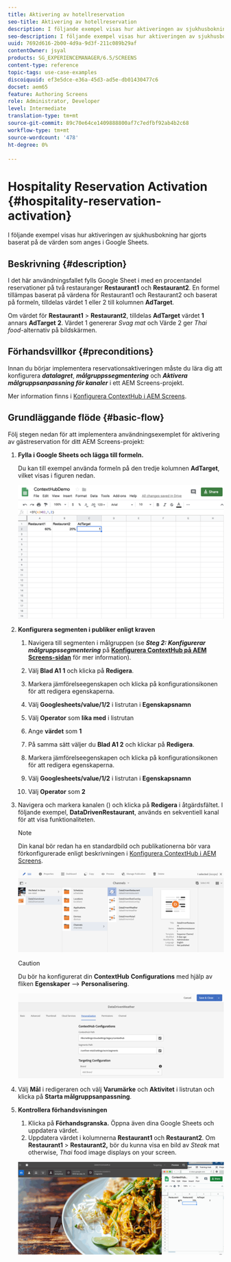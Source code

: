 ```yaml
---
title: Aktivering av hotellreservation
seo-title: Aktivering av hotellreservation
description: I följande exempel visas hur aktiveringen av sjukhusbokning har gjorts baserat på de värden som anges i Google Sheets.
seo-description: I följande exempel visas hur aktiveringen av sjukhusbokning har gjorts baserat på de värden som anges i Google Sheets.
uuid: 7692d616-2b00-4d9a-9d3f-211c089b29af
contentOwner: jsyal
products: SG_EXPERIENCEMANAGER/6.5/SCREENS
content-type: reference
topic-tags: use-case-examples
discoiquuid: ef3e5dce-e36a-45d3-ad5e-db01430477c6
docset: aem65
feature: Authoring Screens
role: Administrator, Developer
level: Intermediate
translation-type: tm+mt
source-git-commit: 89c70e64ce1409888800af7c7edfbf92ab4b2c68
workflow-type: tm+mt
source-wordcount: '478'
ht-degree: 0%

---
```



# Hospitality Reservation Activation {#hospitality-reservation-activation}

I följande exempel visas hur aktiveringen av sjukhusbokning har gjorts baserat på de värden som anges i Google Sheets.

## Beskrivning {#description}

I det här användningsfallet fylls Google Sheet i med en procentandel reservationer på två restauranger **Restaurant1** och **Restaurant2**. En formel tillämpas baserat på värdena för Restaurant1 och Restaurant2 och baserat på formeln, tilldelas värdet 1 eller 2 till kolumnen **AdTarget**.

Om värdet för **Restaurant1** > **Restaurant2**, tilldelas **AdTarget** värdet **1** annars **AdTarget** **2**. Värdet 1 genererar *Svag mat* och Värde 2 ger *Thai food*-alternativ på bildskärmen.

## Förhandsvillkor {#preconditions}

Innan du börjar implementera reservationsaktiveringen måste du lära dig att konfigurera ***datalagret***, ***målgruppssegmentering*** och ***Aktivera målgruppsanpassning för kanaler*** i ett AEM Screens-projekt.

Mer information finns i [Konfigurera ContextHub i AEM Screens](configuring-context-hub.md).

## Grundläggande flöde {#basic-flow}

Följ stegen nedan för att implementera användningsexemplet för aktivering av gästreservation för ditt AEM Screens-projekt:

1. **Fylla i Google Sheets och lägga till formeln.**

   Du kan till exempel använda formeln på den tredje kolumnen **AdTarget**, vilket visas i figuren nedan.

   ![screen_shot_2019-04-29at94132am](assets/screen_shot_2019-04-29at94132am.png)

1. **Konfigurera segmenten i publiker enligt kraven**

   1. Navigera till segmenten i målgruppen (se ***Steg 2: Konfigurerar målgruppssegmentering*** på **[Konfigurera ContextHub på AEM Screens-sidan](configuring-context-hub.md)** för mer information).

   1. Välj **Blad A1 1** och klicka på **Redigera**.

   1. Markera jämförelseegenskapen och klicka på konfigurationsikonen för att redigera egenskaperna.
   1. Välj **Googlesheets/value/1/2** i listrutan i **Egenskapsnamn**

   1. Välj **Operator** som **lika med** i listrutan

   1. Ange **värdet** som **1**

   1. På samma sätt väljer du **Blad A1 2** och klickar på **Redigera**.

   1. Markera jämförelseegenskapen och klicka på konfigurationsikonen för att redigera egenskaperna.
   1. Välj **Googlesheets/value/1/2** i listrutan i **Egenskapsnamn**

   1. Välj **Operator** som **2**

1. Navigera och markera kanalen () och klicka på **Redigera** i åtgärdsfältet. I följande exempel, **DataDrivenRestaurant**, används en sekventiell kanal för att visa funktionaliteten.

   >[!NOTE]
   >
   >Din kanal bör redan ha en standardbild och publikationerna bör vara förkonfigurerade enligt beskrivningen i [Konfigurera ContextHub i AEM Screens](configuring-context-hub.md).

   ![screen_shot_2019-05-08at14652pm](assets/screen_shot_2019-05-08at14652pm.png)

   >[!CAUTION]
   >
   >Du bör ha konfigurerat din **ContextHub** **Configurations** med hjälp av fliken **Egenskaper** —> **Personalisering**.

   ![screen_shot_2019-05-08at114106am](assets/screen_shot_2019-05-08at114106am.png)

1. Välj **Mål** i redigeraren och välj **Varumärke** och **Aktivitet** i listrutan och klicka på **Starta målgruppsanpassning**.
1. **Kontrollera förhandsvisningen**

   1. Klicka på **Förhandsgranska.** Öppna även dina Google Sheets och uppdatera värdet.
   1. Uppdatera värdet i kolumnerna **Restaurant1** och **Restaurant2**. Om **Restaurant1** > **Restaurant2,** bör du kunna visa en bild av *Steak* mat otherwise, *Thai* food image displays on your screen.

   ![result5](assets/result5.gif)

